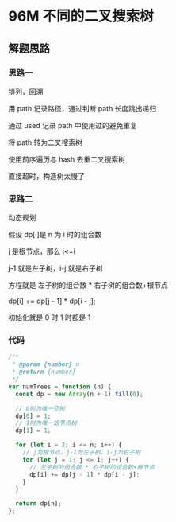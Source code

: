# 96M 不同的二叉搜索树

## 解题思路

### 思路一

排列，回溯

用 path 记录路径，通过判断 path 长度跳出递归

通过 used 记录 path 中使用过的避免重复

将 path 转为二叉搜索树

使用前序遍历与 hash 去重二叉搜索树

直接超时，构造树太慢了

### 思路二

动态规划

假设 dp[i]是 n 为 i 时的组合数

j 是根节点，那么 j<=i

j-1 就是左子树，i-j 就是右子树

方程就是 左子树的组合数 \* 右子树的组合数+根节点

dp[i] += dp[j - 1] \* dp[i - j];

初始化就是 0 时 1 时都是 1

### 代码

```js
/**
 * @param {number} n
 * @return {number}
 */
var numTrees = function (n) {
  const dp = new Array(n + 1).fill(0);

  // 0时为唯一空树
  dp[0] = 1;
  // 1时为唯一根节点树
  dp[1] = 1;

  for (let i = 2; i <= n; i++) {
    // j为根节点，j-1为左子树，i-j为右子树
    for (let j = 1; j <= i; j++) {
      // 左子树的组合数 * 右子树的组合数+根节点
      dp[i] += dp[j - 1] * dp[i - j];
    }
  }

  return dp[n];
};
```
